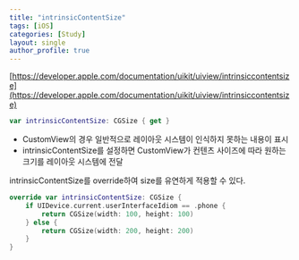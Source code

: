 ```yaml
---
title: "intrinsicContentSize"
tags: [iOS]
categories: [Study]
layout: single
author_profile: true
---
```


[https://developer.apple.com/documentation/uikit/uiview/intrinsiccontentsize](https://developer.apple.com/documentation/uikit/uiview/intrinsiccontentsize)

```swift
var intrinsicContentSize: CGSize { get }
```

- CustomView의 경우 일반적으로 레이아웃 시스템이 인식하지 못하는 내용이 표시
- intrinsicContentSize를 설정하면 CustomView가 컨텐츠 사이즈에 따라 원하는 크기를 레이아웃 시스템에 전달


intrinsicContentSize를 override하여 size를 유연하게 적용할 수 있다.
```swift
override var intrinsicContentSize: CGSize {
    if UIDevice.current.userInterfaceIdiom == .phone {
        return CGSize(width: 100, height: 100)
    } else {
        return CGSize(width: 200, height: 200)
    }
}
```